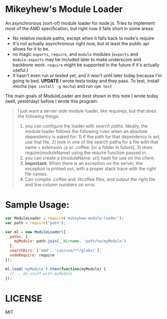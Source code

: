 # Mikeyhew's Module Loader

An asynchronous (sort-of) module loader for node.js. Tries to implement most of the AMD specification, but right now it falls short in some areas:
- No relative module paths, except when it falls back to node's require
- It's not actually asynchronous right now, but at least the public api allows for it to be.
- no magic `exports`, `require`, and `module` modules (`exports` and `module.exports` may be included later to make underscore and backbone work. `require` might be supported in the future if it's actually useful.)
- It hasn't even run or tested yet, and it won't until later today because I'm going to bed. **UPDATE** I wrote tests today and they pass. To test, install mocha (`npm install -g mocha`) and run `npm test`

The main goals of ModuleLoader are best shown in this note I wrote today (well, yesterday) before I wrote this program:

>I just want a server-side module loader, like requirejs, but that does the following things:
>
>1. you can configure the loader with *search paths*. Ideally, the module loader follows the following rules when an absolute dependency is asked for: 1) if the path for that dependency is set, use that file, 2) look in one of the search paths for a file with that name + extension .js or .coffee. [or a folder in future], 3) does require(moduleName) using the require function passed in.
>2. you can create a {moduleName: url} hash for use on the client;
>3. **Important:** When there is an exception on the server, the exception is printed out, with a proper stack trace with the right file names.
>4. Can compile .coffee and .litcoffee files, and output the right file and line:column numbers on error.


# Sample Usage:

```javascript
var ModuleLoader = require('mikeyhew-module-loader');
var path = require('path');

var ml = new ModuleLoader({
  paths: {
    myModule: path.join(__dirname, 'path/to/myModule')
  },
  searchDirs: ['amd', 'can/use/**/globs/'],
  nodeRequire: require
});

ml.load('myModule').then(function(myModule) {
  //... do stuff with myModule
});
```

# LICENSE
MIT